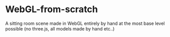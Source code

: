 # WebGL-from-scratch
A sitting room scene made in WebGL entirely by hand at the most base level possible (no three.js, all models made by hand etc..)
